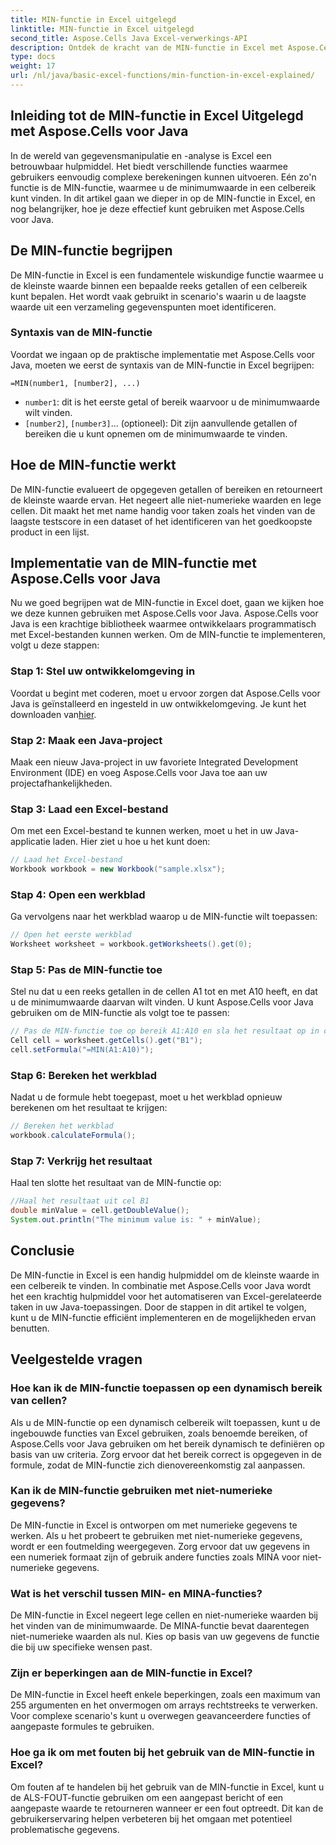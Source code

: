 ```yaml
---
title: MIN-functie in Excel uitgelegd
linktitle: MIN-functie in Excel uitgelegd
second_title: Aspose.Cells Java Excel-verwerkings-API
description: Ontdek de kracht van de MIN-functie in Excel met Aspose.Cells voor Java. Leer moeiteloos minimumwaarden te vinden.
type: docs
weight: 17
url: /nl/java/basic-excel-functions/min-function-in-excel-explained/
---
```


## Inleiding tot de MIN-functie in Excel Uitgelegd met Aspose.Cells voor Java

In de wereld van gegevensmanipulatie en -analyse is Excel een betrouwbaar hulpmiddel. Het biedt verschillende functies waarmee gebruikers eenvoudig complexe berekeningen kunnen uitvoeren. Eén zo'n functie is de MIN-functie, waarmee u de minimumwaarde in een celbereik kunt vinden. In dit artikel gaan we dieper in op de MIN-functie in Excel, en nog belangrijker, hoe je deze effectief kunt gebruiken met Aspose.Cells voor Java.

## De MIN-functie begrijpen

De MIN-functie in Excel is een fundamentele wiskundige functie waarmee u de kleinste waarde binnen een bepaalde reeks getallen of een celbereik kunt bepalen. Het wordt vaak gebruikt in scenario's waarin u de laagste waarde uit een verzameling gegevenspunten moet identificeren.

### Syntaxis van de MIN-functie

Voordat we ingaan op de praktische implementatie met Aspose.Cells voor Java, moeten we eerst de syntaxis van de MIN-functie in Excel begrijpen:

```
=MIN(number1, [number2], ...)
```

- `number1`: dit is het eerste getal of bereik waarvoor u de minimumwaarde wilt vinden.
- `[number2]`, `[number3]`... (optioneel): Dit zijn aanvullende getallen of bereiken die u kunt opnemen om de minimumwaarde te vinden.

## Hoe de MIN-functie werkt

De MIN-functie evalueert de opgegeven getallen of bereiken en retourneert de kleinste waarde ervan. Het negeert alle niet-numerieke waarden en lege cellen. Dit maakt het met name handig voor taken zoals het vinden van de laagste testscore in een dataset of het identificeren van het goedkoopste product in een lijst.

## Implementatie van de MIN-functie met Aspose.Cells voor Java

Nu we goed begrijpen wat de MIN-functie in Excel doet, gaan we kijken hoe we deze kunnen gebruiken met Aspose.Cells voor Java. Aspose.Cells voor Java is een krachtige bibliotheek waarmee ontwikkelaars programmatisch met Excel-bestanden kunnen werken. Om de MIN-functie te implementeren, volgt u deze stappen:

### Stap 1: Stel uw ontwikkelomgeving in

 Voordat u begint met coderen, moet u ervoor zorgen dat Aspose.Cells voor Java is geïnstalleerd en ingesteld in uw ontwikkelomgeving. Je kunt het downloaden van[hier](https://releases.aspose.com/cells/java/).

### Stap 2: Maak een Java-project

Maak een nieuw Java-project in uw favoriete Integrated Development Environment (IDE) en voeg Aspose.Cells voor Java toe aan uw projectafhankelijkheden.

### Stap 3: Laad een Excel-bestand

Om met een Excel-bestand te kunnen werken, moet u het in uw Java-applicatie laden. Hier ziet u hoe u het kunt doen:

```java
// Laad het Excel-bestand
Workbook workbook = new Workbook("sample.xlsx");
```

### Stap 4: Open een werkblad

Ga vervolgens naar het werkblad waarop u de MIN-functie wilt toepassen:

```java
// Open het eerste werkblad
Worksheet worksheet = workbook.getWorksheets().get(0);
```

### Stap 5: Pas de MIN-functie toe

Stel nu dat u een reeks getallen in de cellen A1 tot en met A10 heeft, en dat u de minimumwaarde daarvan wilt vinden. U kunt Aspose.Cells voor Java gebruiken om de MIN-functie als volgt toe te passen:

```java
// Pas de MIN-functie toe op bereik A1:A10 en sla het resultaat op in cel B1
Cell cell = worksheet.getCells().get("B1");
cell.setFormula("=MIN(A1:A10)");
```

### Stap 6: Bereken het werkblad

Nadat u de formule hebt toegepast, moet u het werkblad opnieuw berekenen om het resultaat te krijgen:

```java
// Bereken het werkblad
workbook.calculateFormula();
```

### Stap 7: Verkrijg het resultaat

Haal ten slotte het resultaat van de MIN-functie op:

```java
//Haal het resultaat uit cel B1
double minValue = cell.getDoubleValue();
System.out.println("The minimum value is: " + minValue);
```

## Conclusie

De MIN-functie in Excel is een handig hulpmiddel om de kleinste waarde in een celbereik te vinden. In combinatie met Aspose.Cells voor Java wordt het een krachtig hulpmiddel voor het automatiseren van Excel-gerelateerde taken in uw Java-toepassingen. Door de stappen in dit artikel te volgen, kunt u de MIN-functie efficiënt implementeren en de mogelijkheden ervan benutten.

## Veelgestelde vragen

### Hoe kan ik de MIN-functie toepassen op een dynamisch bereik van cellen?

Als u de MIN-functie op een dynamisch celbereik wilt toepassen, kunt u de ingebouwde functies van Excel gebruiken, zoals benoemde bereiken, of Aspose.Cells voor Java gebruiken om het bereik dynamisch te definiëren op basis van uw criteria. Zorg ervoor dat het bereik correct is opgegeven in de formule, zodat de MIN-functie zich dienovereenkomstig zal aanpassen.

### Kan ik de MIN-functie gebruiken met niet-numerieke gegevens?

De MIN-functie in Excel is ontworpen om met numerieke gegevens te werken. Als u het probeert te gebruiken met niet-numerieke gegevens, wordt er een foutmelding weergegeven. Zorg ervoor dat uw gegevens in een numeriek formaat zijn of gebruik andere functies zoals MINA voor niet-numerieke gegevens.

### Wat is het verschil tussen MIN- en MINA-functies?

De MIN-functie in Excel negeert lege cellen en niet-numerieke waarden bij het vinden van de minimumwaarde. De MINA-functie bevat daarentegen niet-numerieke waarden als nul. Kies op basis van uw gegevens de functie die bij uw specifieke wensen past.

### Zijn er beperkingen aan de MIN-functie in Excel?

De MIN-functie in Excel heeft enkele beperkingen, zoals een maximum van 255 argumenten en het onvermogen om arrays rechtstreeks te verwerken. Voor complexe scenario's kunt u overwegen geavanceerdere functies of aangepaste formules te gebruiken.

### Hoe ga ik om met fouten bij het gebruik van de MIN-functie in Excel?

Om fouten af te handelen bij het gebruik van de MIN-functie in Excel, kunt u de ALS-FOUT-functie gebruiken om een aangepast bericht of een aangepaste waarde te retourneren wanneer er een fout optreedt. Dit kan de gebruikerservaring helpen verbeteren bij het omgaan met potentieel problematische gegevens.